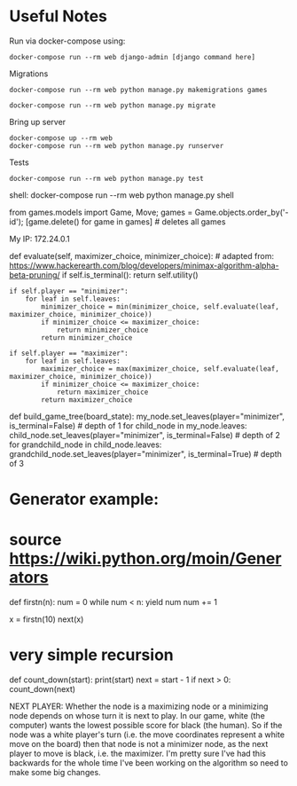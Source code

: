 # Useful Notes

Run via docker-compose using:
```
docker-compose run --rm web django-admin [django command here]
```

Migrations
```
docker-compose run --rm web python manage.py makemigrations games

docker-compose run --rm web python manage.py migrate
```

Bring up server
```
docker-compose up --rm web
docker-compose run --rm web python manage.py runserver
```

Tests
```
docker-compose run --rm web python manage.py test
```

shell:
docker-compose run --rm web python manage.py shell

from games.models import Game, Move; games = Game.objects.order_by('-id'); [game.delete() for game in games] # deletes all games

My IP:
172.24.0.1

def evaluate(self, maximizer_choice, minimizer_choice):
    # adapted from: https://www.hackerearth.com/blog/developers/minimax-algorithm-alpha-beta-pruning/
    if self.is_terminal():
        return self.utility()

    if self.player == "minimizer":
        for leaf in self.leaves:
            minimizer_choice = min(minimizer_choice, self.evaluate(leaf, maximizer_choice, minimizer_choice))
            if minimizer_choice <= maximizer_choice:
                return minimizer_choice
            return minimizer_choice

    if self.player == "maximizer":
        for leaf in self.leaves:
            maximizer_choice = max(maximizer_choice, self.evaluate(leaf, maximizer_choice, minimizer_choice))
            if minimizer_choice <= maximizer_choice:
                return maximizer_choice
            return maximizer_choice

def build_game_tree(board_state):
    my_node.set_leaves(player="minimizer", is_terminal=False) # depth of 1
    for child_node in my_node.leaves:
        child_node.set_leaves(player="minimizer", is_terminal=False) # depth of 2
        for grandchild_node in child_node.leaves:
            grandchild_node.set_leaves(player="minimizer", is_terminal=True) # depth of 3

# Generator example:
# source https://wiki.python.org/moin/Generators
def firstn(n):
    num = 0
    while num < n:
        yield num
        num += 1

x = firstn(10)
next(x)

# very simple recursion
def count_down(start):
    print(start)
    next = start - 1
    if next > 0:
        count_down(next)

NEXT PLAYER:
Whether the node is a maximizing node or a minimizing node depends on whose turn it is next to play. In our game, white (the computer) wants the lowest possible score for black (the human). So if the node was a white player's turn (i.e. the move coordinates represent a white move on the board) then that node is not a minimizer node, as the next player to move is black, i.e. the maximizer. I'm pretty sure I've had this backwards for the whole time I've been working on the algorithm so need to make some big changes.
